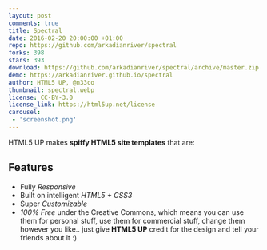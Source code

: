 ```yaml
---
layout: post
comments: true
title: Spectral
date: 2016-02-20 20:00:00 +01:00
repo: https://github.com/arkadianriver/spectral
forks: 398
stars: 393
download: https://github.com/arkadianriver/spectral/archive/master.zip
demo: https://arkadianriver.github.io/spectral
author: HTML5 UP, @n33co
thumbnail: spectral.webp
license: CC-BY-3.0
license_link: https://html5up.net/license
carousel:
 - 'screenshot.png'
---
```


HTML5 UP makes **spiffy HTML5 site templates** that are:

## Features

* Fully _Responsive_
* Built on intelligent _HTML5 + CSS3_
* Super _Customizable_
* _100% Free_ under the Creative Commons, which means you can use them for personal stuff, use them for commercial stuff, change them however you like.. just give **HTML5 UP** credit for the design and tell your friends about it :)
